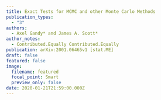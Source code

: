 ```yaml
---
title: Exact Tests for MCMC and other Monte Carlo Methods
publication_types:
  - "3"
authors:
  - Axel Gandy* and James A. Scott*
author_notes:
  - Contributed.Equally Contributed.Equally
publication: arXiv:2001.06465v1 [stat.ME]
draft: false
featured: false
image:
  filename: featured
  focal_point: Smart
  preview_only: false
date: 2020-01-21T21:59:00.000Z
---
```

